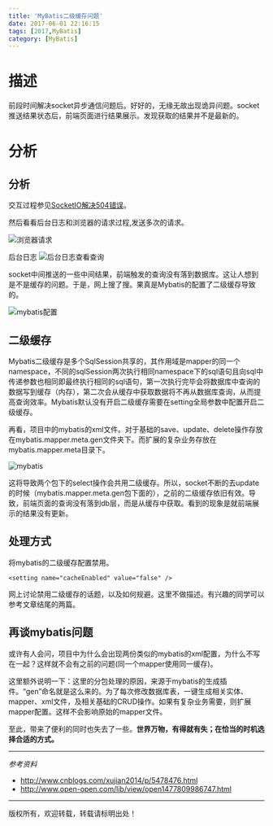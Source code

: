 ```yaml
---
title: 'MyBatis二级缓存问题'
date: 2017-06-01 22:16:15
tags: [2017,MyBatis]
category: [MyBatis]
---
```

# 描述
前段时间解决socket异步通信问题后。好好的，无缘无故出现诡异问题。socket推送结果状态后，前端页面进行结果展示。发现获取的结果并不是最新的。


# 分析
## 分析
交互过程参见[SocketIO解决504错误](http://alanzhang.me/2017/04/10/SocketIO%E8%A7%A3%E5%86%B3504%E9%94%99%E8%AF%AF/#more)。


然后看看后台日志和浏览器的请求过程,发送多次的请求。

![浏览器请求](http://of7369y0i.bkt.clouddn.com//2017/06/q1.JPG)

后台日志
![后台日志查看查询](http://of7369y0i.bkt.clouddn.com//2017/06/log.png)

<!--more-->

socket中间推送的一些中间结果，前端触发的查询没有落到数据库。这让人想到是不是缓存的问题。于是，网上搜了搜。果真是Mybatis的配置了二级缓存导致的。

![mybatis配置](http://of7369y0i.bkt.clouddn.com//2017/06/mybatis%E9%85%8D%E7%BD%AE.png)

## 二级缓存
Mybatis二级缓存是多个SqlSession共享的，其作用域是mapper的同一个namespace，不同的sqlSession两次执行相同namespace下的sql语句且向sql中传递参数也相同即最终执行相同的sql语句，第一次执行完毕会将数据库中查询的数据写到缓存（内存），第二次会从缓存中获取数据将不再从数据库查询，从而提高查询效率。Mybatis默认没有开启二级缓存需要在setting全局参数中配置开启二级缓存。

再看，项目中的mybatis的xml文件。对于基础的save、update、delete操作存放在mybatis.mapper.meta.gen文件夹下。而扩展的复杂业务存放在mybatis.mapper.meta目录下。

![mybatis](http://of7369y0i.bkt.clouddn.com//2017/06/xml.JPG)

这将导致两个包下的select操作会共用二级缓存。所以，socket不断的去update的时候（mybatis.mapper.meta.gen包下面的），之前的二级缓存依旧有效。导致，前端页面的查询没有落到db层，而是从缓存中获取。看到的现象是就前端展示的结果没有更新。

## 处理方式
将mybatis的二级缓存配置禁用。
```
<setting name="cacheEnabled" value="false" />
```

网上讨论禁用二级缓存的话题，以及如何规避。这里不做描述。有兴趣的同学可以参考文章结尾的两篇。

## 再谈mybatis问题
或许有人会问，项目中为什么会出现两份类似的mybatis的xml配置，为什么不写在一起？这样就不会有之前的问题(同一个mapper使用同一缓存)。

这里额外说明一下：这里的分包处理的原因，来源于mybatis的生成插件。“gen”命名就是这么来的。为了每次修改数据库表，一键生成相关实体、mapper、xml文件，及相关基础的CRUD操作。如果有复杂业务需要，则扩展mapper配置。这样不会影响原始的mapper文件。

至此，带来了便利的同时也失去了一些。**世界万物，有得就有失；在恰当的时机选择合适的方式。**

---
*参考资料*
+ http://www.cnblogs.com/xujian2014/p/5478476.html
+ http://www.open-open.com/lib/view/open1477809986747.html

---
版权所有，欢迎转载，转载请标明出处！
